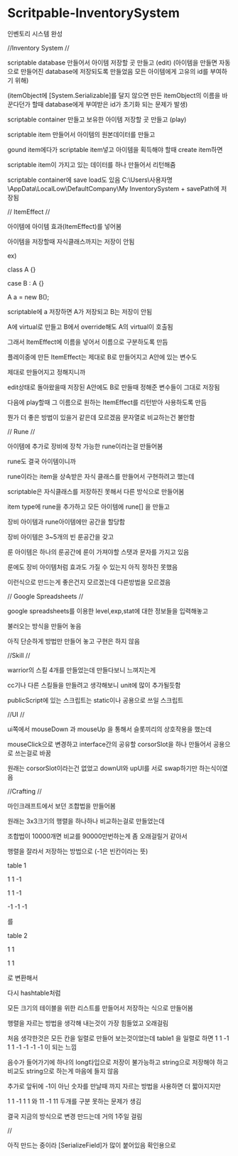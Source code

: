 # Scritpable-InventorySystem

인벤토리 시스템 완성

//Inventory System
//

scriptable database 만들어서 아이템 저장할 곳 만들고 (edit) (아이템을 만들면 자동으로 만들어진 database에 저장되도록 만들었음 모든 아이템에게 고유의 id를 부여하기 위해)

(itemObject에 [System.Serializable]를 달지 않으면 만든 itemObject의 이름을 바꾼다던가 할때 database에게 부여받은 id가 초기화 되는 문제가 발생)

scriptable container 만들고 보유한 아이템 저장할 곳 만들고 (play)

scriptable item 만들어서 아이템의 원본데이터를 만들고

gound item에다가 scriptable item넣고 아이템을 획득해야 할때 create item하면

scriptable item이 가지고 있는 데이터를 하나 만들어서 리턴해줌

scriptable container에 save load도 있음 C:\Users\사용자명\AppData\LocalLow\DefaultCompany\My InventorySystem + savePath에 저장됨

// ItemEffect
//

아이템에 아이템 효과(ItemEffect)를 넣어봄

아이템을 저장할때 자식클래스까지는 저장이 안됨

ex) 

class A {}

case B : A {}

A a = new B();

scriptable에 a 저장하면 A가 저장되고 B는 저장이 안됨

A에 virtual로 만들고 B에서 override해도 A의 virtual이 호출됨

그래서 ItemEffect에 이름을 넣어서 이름으로 구분하도록 만듬

플레이중에 만든 ItemEffect는 제대로 B로 만들어지고 A안에 있는 변수도

제대로 만들어지고 정해지니까

edit상태로 돌아왔을때 저장된 A안에도 B로 만들때 정해준 변수들이 그대로 저장됨

다음에 play할때 그 이름으로 원하는 ItemEffect를 리턴받아 사용하도록 만듬 

뭔가 더 좋은 방법이 있을거 같은데 모르겠음 문자열로 비교하는건 불안함

// Rune
//

아이템에 추가로 장비에 장착 가능한 rune이라는걸 만들어봄

rune도 결국 아이템이니까

rune이라는 item을 상속받은 자식 클래스를 만들어서 구현하려고 했는데

scriptable은 자식클래스를 저장하진 못해서 다른 방식으로 만들어봄

item type에 rune을 추가하고 모든 아이템에 rune[] 을 만들고

장비 아이템과 rune아이템에만 공간을 할당함

장비 아이템은 3~5개의 빈 룬공간을 갖고

룬 아이템은 하나의 룬공간에 룬이 가져야할 스탯과 문자를 가지고 있음

룬에도 장비 아이템처럼 효과도 가질 수 있는지 아직 정하진 못했음

이런식으로 만드는게 좋은건지 모르겠는데 다른방법을 모르겠음

// Google Spreadsheets
//

google spreadsheets를 이용한 level,exp,stat에 대한 정보들을 입력해놓고

불러오는 방식을 만들어 놓음

아직 단순하게 방법만 만들어 놓고 구현은 하지 않음

//Skill
//

warrior의 스킬 4개를 만들었는데 만들다보니 느껴지는게

cc기나 다른 스킬들을 만들려고 생각해보니 unit에 많이 추가될듯함

publicScript에 있는 스크립트는 static이나 공용으로 쓰일 스크립트

//UI
//

ui쪽에서 mouseDown 과 mouseUp 을 통해서 슬롯끼리의 상호작용을 했는데

mouseClick으로 변경하고 interface간의 공유할 corsorSlot을 하나 만들어서 공용으로 쓰는걸로 바꿈

원래는 corsorSlot이라는건 없었고 downUI와 upUI를 서로 swap하기만 하는식이였음

//Crafting
//

마인크래프트에서 보던 조합법을 만들어봄 

원래는 3x3크기의 행렬을 하나하나 비교하는걸로 만들었는데

조합법이 10000개면 비교를 90000만번하는게 좀 오래걸릴거 같아서

행렬을 잘라서 저장하는 방법으로 (-1은 빈칸이라는 뜻)

table 1

1  1  -1

1  1  -1

-1  -1  -1

를

table 2

1  1

1  1

로 변환해서 

다시 hashtable처럼

모든 크기의 테이블을 위한 리스트를 만들어서 저장하는 식으로 만들어봄

행렬을 자르는 방법을 생각해 내는것이 가장 힘들었고 오래걸림

처음 생각한것은 모든 칸을 일렬로 만들어 보는것이었는데 table1 을 일렬로 하면 1 1 -1 1 1 -1 -1 -1 -1 이 되는 느낌

음수가 들어가기에 하나의 long타입으로 저장이 불가능하고 string으로 저장해야 하고 비교도 string으로 하는게 마음에 들지 않음

추가로 앞뒤에 -1이 아닌 숫자를 만날때 까지 자르는 방법을 사용하면 더 짧아지지만 

1 1 -1 1 1 와 11 -1 11 두개를 구분 못하는 문제가 생김

결국 지금의 방식으로 변경 만드는데 거의 1주일 걸림

// 

아직 만드는 중이라 [SerializeField]가 많이 붙어있음 확인용으로
